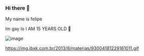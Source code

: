 ### Hi there 👋

My name is felipe

Im gay
lo
I AM 15 YEARS OLD 💋

![image](https://github.com/fellps01/fellps01/assets/137218771/0ed4edc2-2aae-4f06-bc3d-564ee2b255a6)

https://img.ibxk.com.br/2013/8/materias/93004181229161011.gif
